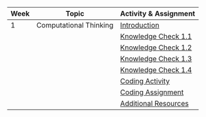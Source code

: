  | Week | Topic                  | Activity & Assignment |
|------|------------------------|-----------------------|
| 1    | Computational Thinking | [Introduction](./Introduction.pdf)         |
|      |                        | [Knowledge Check 1.1](https://docs.google.com/forms/d/e/1FAIpQLScrowB0PIu2jDx1uzMJ8fCJMPMD7GwJR1-o4grd3-OlNW3xyw/viewform?usp=pp_url&entry.366340186=Text+editor&entry.1779989097=value&entry.1998212612=Closing+tag&entry.876973210=attribute&entry.956023719=Opening+tag&entry.937747933=To+aid+with+accessibility&entry.937747933=To+keep+the+code+more+readable+and+digestible+to+developers&entry.937747933=To+tell+the+browser+the+structure+and+presentation+of+your+webpage&entry.1908074813=Option+3)  |
|      |                        | [Knowledge Check 1.2](https://docs.google.com/forms/d/e/1FAIpQLSfwQMe1WZ-MApSwmU7x3afFZSFQdwQpXxHdR-lu49ZeZDW2MQ/viewform?usp=pp_url&entry.366340186=Arrays+-+var+italianFood+%3D+%5B%22pasta%22,+%22stromboli%22,+%22lasagna%22%5D&entry.366340186=Functions+-+var+toDoList+%3D+function+listTasksf()+%7B+tasks+%7D;&entry.366340186=Objects+-+var+favoriteFood+%3D+%7B+Italian:+%22stromboli%22,+Mexican:+%22tacos%22,+Greek:+%22gyros%22%7D;&entry.358902704=An+ordered+list&entry.721905468=Conditional&entry.251332896=Not+a+Conditional.&entry.2052234976=A+function&entry.216311171=Add+a+line+of++counter+%3D+counter+%2B1+inside+the+while+loop+to+fix+it)  |
|      |                        | [Knowledge Check 1.3](https://docs.google.com/forms/d/1W0bZ5XugKmQrRMuA_eZ2y7eCF2PrKDBwSHAZsHJp9aU)  |
|      |                        | [Knowledge Check 1.4]([https://docs.google.com/forms/d/e/1FAIpQLSeaCxeBMx1ThEeciV1fasrzutUt4ZfuQWRfkgDuTJcQRjlUBA/viewform](https://docs.google.com/forms/d/1bscf8QX-XgsyYb2NbeiR3Bus1ijI5g29X2WCJSser-c/edit))  |
|      |                        | [Coding Activity](https://classroom.github.com/a/zlJ-vhu8)       |
|      |                        | [Coding Assignment](https://classroom.github.com/a/vvReArYF)       |
|      |                        | [Additional Resources](./Additional%20Resources.pdf)  |

